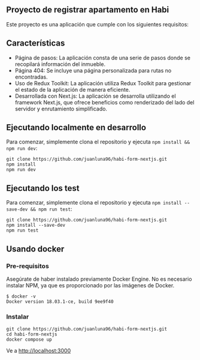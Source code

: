 ## Proyecto de registrar apartamento en Habi

Este proyecto es una aplicación que cumple con los siguientes requisitos:

## Características

- Página de pasos: La aplicación consta de una serie de pasos donde se recopilará información del inmueble.
- Página 404: Se incluye una página personalizada para rutas no encontradas.
- Uso de Redux Toolkit: La aplicación utiliza Redux Toolkit para gestionar el estado de la aplicación de manera eficiente.
- Desarrollada con Next.js: La aplicación se desarrolla utilizando el framework Next.js, que ofrece beneficios como renderizado del lado del servidor y enrutamiento simplificado.

## Ejecutando localmente en desarrollo

Para comenzar, simplemente clona el repositorio y ejecuta `npm install && npm run dev`:

    git clone https://github.com/juanluna96/habi-form-nextjs.git
    npm install
    npm run dev

## Ejecutando los test

Para comenzar, simplemente clona el repositorio y ejecuta `npm install --save-dev && npm run test`:

    git clone https://github.com/juanluna96/habi-form-nextjs.git
    npm install --save-dev
    npm run test

## Usando docker

### Pre-requisitos

Asegúrate de haber instalado previamente Docker Engine.
No es necesario instalar NPM, ya que es proporcionado por las imágenes de Docker.

```
$ docker -v
Docker version 18.03.1-ce, build 9ee9f40
```

### Instalar

```
git clone https://github.com/juanluna96/habi-form-nextjs.git
cd habi-form-nextjs
docker compose up
```
Ve a [http://localhost:3000](http://localhost:3000)
